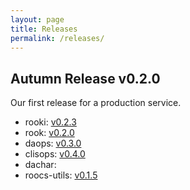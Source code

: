 ```yaml
---
layout: page
title: Releases
permalink: /releases/
---
```



## Autumn Release v0.2.0

Our first release for a production service.

* rooki: [v0.2.3](https://github.com/roocs/rooki/releases/tag/v0.2.3)
* rook: [v0.2.0](https://github.com/roocs/rook/releases/tag/v0.2.0)
* daops: [v0.3.0](https://github.com/roocs/daops/releases/tag/v0.3.0)
* clisops: [v0.4.0](https://github.com/roocs/clisops/releases/tag/v0.4.0)
* dachar:
* roocs-utils: [v0.1.5](https://github.com/roocs/roocs-utils/releases/tag/v0.1.5)
